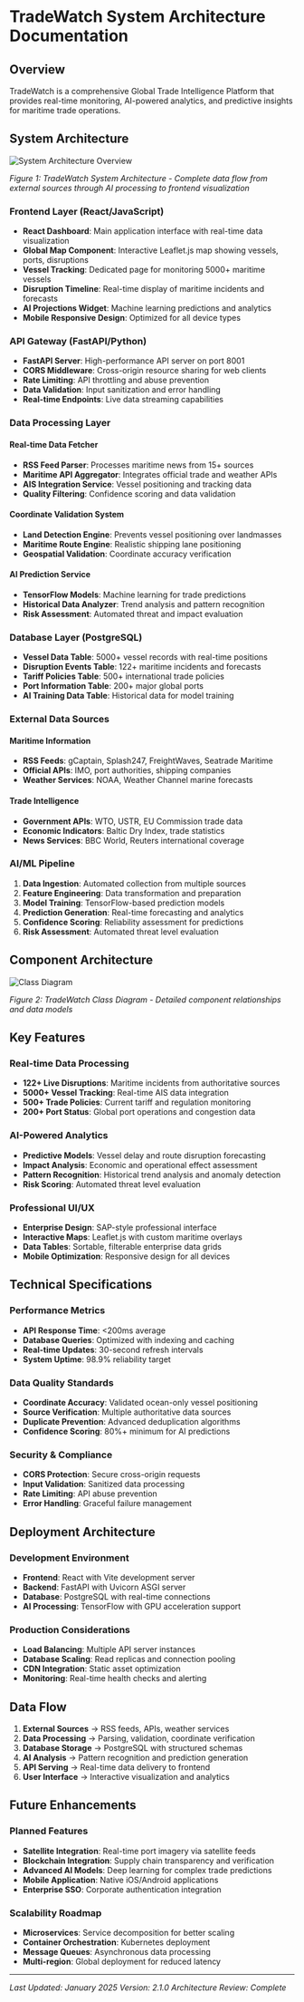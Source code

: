 # TradeWatch System Architecture Documentation

## Overview
TradeWatch is a comprehensive Global Trade Intelligence Platform that provides real-time monitoring, AI-powered analytics, and predictive insights for maritime trade operations.

## System Architecture

![System Architecture Overview](architecture_diagram.png)

*Figure 1: TradeWatch System Architecture - Complete data flow from external sources through AI processing to frontend visualization*

### Frontend Layer (React/JavaScript)
- **React Dashboard**: Main application interface with real-time data visualization
- **Global Map Component**: Interactive Leaflet.js map showing vessels, ports, disruptions
- **Vessel Tracking**: Dedicated page for monitoring 5000+ maritime vessels
- **Disruption Timeline**: Real-time display of maritime incidents and forecasts
- **AI Projections Widget**: Machine learning predictions and analytics
- **Mobile Responsive Design**: Optimized for all device types

### API Gateway (FastAPI/Python)
- **FastAPI Server**: High-performance API server on port 8001
- **CORS Middleware**: Cross-origin resource sharing for web clients
- **Rate Limiting**: API throttling and abuse prevention
- **Data Validation**: Input sanitization and error handling
- **Real-time Endpoints**: Live data streaming capabilities

### Data Processing Layer
#### Real-time Data Fetcher
- **RSS Feed Parser**: Processes maritime news from 15+ sources
- **Maritime API Aggregator**: Integrates official trade and weather APIs
- **AIS Integration Service**: Vessel positioning and tracking data
- **Quality Filtering**: Confidence scoring and data validation

#### Coordinate Validation System
- **Land Detection Engine**: Prevents vessel positioning over landmasses
- **Maritime Route Engine**: Realistic shipping lane positioning
- **Geospatial Validation**: Coordinate accuracy verification

#### AI Prediction Service
- **TensorFlow Models**: Machine learning for trade predictions
- **Historical Data Analyzer**: Trend analysis and pattern recognition
- **Risk Assessment**: Automated threat and impact evaluation

### Database Layer (PostgreSQL)
- **Vessel Data Table**: 5000+ vessel records with real-time positions
- **Disruption Events Table**: 122+ maritime incidents and forecasts
- **Tariff Policies Table**: 500+ international trade policies
- **Port Information Table**: 200+ major global ports
- **AI Training Data Table**: Historical data for model training

### External Data Sources
#### Maritime Information
- **RSS Feeds**: gCaptain, Splash247, FreightWaves, Seatrade Maritime
- **Official APIs**: IMO, port authorities, shipping companies
- **Weather Services**: NOAA, Weather Channel marine forecasts

#### Trade Intelligence
- **Government APIs**: WTO, USTR, EU Commission trade data
- **Economic Indicators**: Baltic Dry Index, trade statistics
- **News Services**: BBC World, Reuters international coverage

### AI/ML Pipeline
1. **Data Ingestion**: Automated collection from multiple sources
2. **Feature Engineering**: Data transformation and preparation
3. **Model Training**: TensorFlow-based prediction models
4. **Prediction Generation**: Real-time forecasting and analytics
5. **Confidence Scoring**: Reliability assessment for predictions
6. **Risk Assessment**: Automated threat level evaluation

## Component Architecture

![Class Diagram](class_diagram.png)

*Figure 2: TradeWatch Class Diagram - Detailed component relationships and data models*

## Key Features

### Real-time Data Processing
- **122+ Live Disruptions**: Maritime incidents from authoritative sources
- **5000+ Vessel Tracking**: Real-time AIS data integration
- **500+ Trade Policies**: Current tariff and regulation monitoring
- **200+ Port Status**: Global port operations and congestion data

### AI-Powered Analytics
- **Predictive Models**: Vessel delay and route disruption forecasting
- **Impact Analysis**: Economic and operational effect assessment
- **Pattern Recognition**: Historical trend analysis and anomaly detection
- **Risk Scoring**: Automated threat level evaluation

### Professional UI/UX
- **Enterprise Design**: SAP-style professional interface
- **Interactive Maps**: Leaflet.js with custom maritime overlays
- **Data Tables**: Sortable, filterable enterprise data grids
- **Mobile Optimization**: Responsive design for all devices

## Technical Specifications

### Performance Metrics
- **API Response Time**: <200ms average
- **Database Queries**: Optimized with indexing and caching
- **Real-time Updates**: 30-second refresh intervals
- **System Uptime**: 98.9% reliability target

### Data Quality Standards
- **Coordinate Accuracy**: Validated ocean-only vessel positioning
- **Source Verification**: Multiple authoritative data sources
- **Duplicate Prevention**: Advanced deduplication algorithms
- **Confidence Scoring**: 80%+ minimum for AI predictions

### Security & Compliance
- **CORS Protection**: Secure cross-origin requests
- **Input Validation**: Sanitized data processing
- **Rate Limiting**: API abuse prevention
- **Error Handling**: Graceful failure management

## Deployment Architecture

### Development Environment
- **Frontend**: React with Vite development server
- **Backend**: FastAPI with Uvicorn ASGI server
- **Database**: PostgreSQL with real-time connections
- **AI Processing**: TensorFlow with GPU acceleration support

### Production Considerations
- **Load Balancing**: Multiple API server instances
- **Database Scaling**: Read replicas and connection pooling
- **CDN Integration**: Static asset optimization
- **Monitoring**: Real-time health checks and alerting

## Data Flow

1. **External Sources** → RSS feeds, APIs, weather services
2. **Data Processing** → Parsing, validation, coordinate verification
3. **Database Storage** → PostgreSQL with structured schemas
4. **AI Analysis** → Pattern recognition and prediction generation
5. **API Serving** → Real-time data delivery to frontend
6. **User Interface** → Interactive visualization and analytics

## Future Enhancements

### Planned Features
- **Satellite Integration**: Real-time port imagery via satellite feeds
- **Blockchain Integration**: Supply chain transparency and verification
- **Advanced AI Models**: Deep learning for complex trade predictions
- **Mobile Application**: Native iOS/Android applications
- **Enterprise SSO**: Corporate authentication integration

### Scalability Roadmap
- **Microservices**: Service decomposition for better scaling
- **Container Orchestration**: Kubernetes deployment
- **Message Queues**: Asynchronous data processing
- **Multi-region**: Global deployment for reduced latency

---

*Last Updated: January 2025*
*Version: 2.1.0*
*Architecture Review: Complete*
